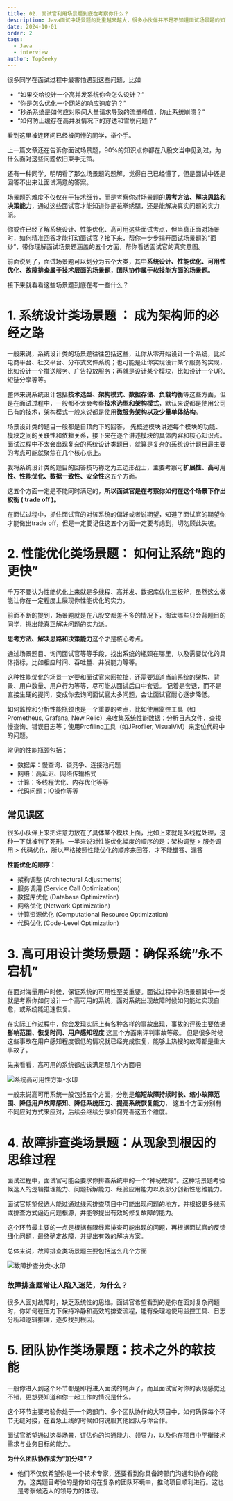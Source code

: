 ```yaml
---
title: 02. 面试官利用场景题到底在考察你什么？
description: Java面试中场景题的比重越来越大，很多小伙伴并不是不知道面试场景题的知识点，是因为不能很好的理解面试官提问的内容从而导致面试失利，所以我创建了面试场景题拆解手册帮助小伙伴们快速抓住面试官核心考点，祝愿每个小伙伴都能面试成功。
date: 2024-10-01
order: 2
tags:
  - Java
  - interview
author: TopGeeky
---
```


很多同学在面试过程中最害怕遇到这些问题，比如

- “如果交给设计一个高并发系统你会怎么设计？”
- “你是怎么优化一个网站的响应速度的？”
- “秒杀系统是如何应对瞬间大量请求导致的流量峰值，防止系统崩溃？”
- “如何防止缓存在高并发情况下的穿透和雪崩问题？”

看到这里被连环问已经被问懵的同学，举个手。

上一篇文章还在告诉你面试场景题，90%的知识点你都在八股文当中见到过，为什么面对这些问题依旧束手无策。

还有一种同学，明明看了那么场景题的题解，觉得自己已经懂了，但是面试中还是回答不出来让面试满意的答案。

场景题的难度不仅仅在于技术细节，而是考察你对场景题的**思考方法、解决思路和决策能力**，通过这些面试官才能知道你是花拳绣腿，还是能解决真实问题的实力派。

你或许已经了解系统设计、性能优化、高可用这些面试考点，但当真正面对场景时，如何精准回答才能打动面试官？接下来，帮你一步步揭开面试场景题的“面纱”，带你理解面试场景题涵盖的五个方面，帮你看透面试官的真实意图。

前面说到了，面试场景题可以划分为五个大类，其中**系统设计、性能优化、可用性优化、故障排查属于技术层面的场景题，团队协作属于软技能方面的场景题。**

接下来就看看这些场景题到底在考一些什么？



# 1. 系统设计类场景题 ： 成为架构师的必经之路

一般来说，系统设计类的场景题往往包括这些，让你从零开始设计一个系统，比如电商平台、社交平台、分布式文件系统；也可能是让你实现设计某个服务的实现，比如设计一个推送服务、广告投放服务；再就是设计某个模块，比如设计一个URL短链分享等等。

整体来说系统设计包括**技术选型、架构模式、数据存储、负载均衡**等这些方面，但是在面试过程中，一般都不太会考察**技术选型和架构模式**，默认来说都是使用公司已有的技术，架构模式一般来说都是使用**微服务架构以及少量单体结构**。

场景设计类的题目一般都是自顶向下的回答， 先概述模块讲述每个模块的功能、模块之间的关联性和依赖关系，接下来在逐个讲述模块的具体内容和核心知识点。面试过程中不太会出现复杂的系统设计类题目，就算是复杂的系统设计题目最主要的考点可能就聚焦在几个核心点上。

我将系统设计类的题目的回答技巧称之为五边形战士，主要考察可**扩展性、高可用性、性能优化、数据一致性、安全性**这五个方面。

这五个方面一定是不能同时满足的，**所以面试官是在考察你如何在这个场景下作出权衡 ( trade off )。**

在面试过程中，抓住面试官的对该系统的偏好或者说期望，知道了面试官的期望你才能做出trade off，但是一定要记住这五个方面一定要考虑到，切勿顾此失彼。

# 2. 性能优化类场景题： 如何让系统“跑的更快”

千万不要认为性能优化上来就是多线程、高并发、数据库优化三板斧，虽然这么做能让你在一定程度上展现你性能优化的实力。

前面不断的提到，场景题就是在八股文都差不多的情况下，淘汰哪些只会背题目的同学，挑出能真正解决问题的实力派。

**思考方法、解决思路和决策能力**这个才是核心考点。

通过场景题目、询问面试官等等手段，找出系统的瓶颈在哪里，以及需要优化的具体指标，比如相应时间、吞吐量、并发能力等等。

这种性能优化的场景一定要和面试官来回拉扯，还需要知道当前系统的架构、背景、用户数量、用户行为等等，尽可能从面试后口中套话。 记着是套话，而不是直接生硬的提问，变成你去询问面试官太多问题，会让面试官耐心逐步降低。

如何监控和分析性能瓶颈也是一个重要的考点，比如使用监控工具（如Prometheus, Grafana, New Relic）来收集系统性能数据；分析日志文件，查找慢查询、错误日志等；使用Profiling工具（如JProfiler, VisualVM）来定位代码中的问题。

常见的性能瓶颈包括：

- 数据库：慢查询、锁竞争、连接池问题
- 网络：高延迟、网络传输格式
- 计算：多线程优化、内存优化等等
- 代码问题：IO操作等等

## 常见误区

很多小伙伴上来把注意力放在了具体某个模块上面，比如上来就是多线程处理，这种一下就被判了死刑。一半来说对性能优化幅度的顺序的是：架构调整 > 服务调用 > 代码优化，所以严格按照性能优化的顺序来回答，才不能错答、漏答

**性能优化的顺序：**

- 架构调整 (Architectural Adjustments)
- 服务调用 (Service Call Optimization)
- 数据库优化 (Database Optimization)
- 网络优化 (Network Optimization)
- 计算资源优化 (Computational Resource Optimization)
- 代码优化 (Code-Level Optimization)

# 3. 高可用设计类场景题：确保系统“永不宕机”

在面对海量用户时候，保证系统的可用性至关重要。面试过程中的场景题其中一类就是考察你如何设计一个高可用的系统，面对系统出现故障时候如何能过实现自愈，或系统能迅速恢复。

在实际工作过程中，你会发现实际上有各种各样的事故出现，事故的评级主要依据 **影响范围、恢复时间、用户感知程度** 这三个方面来评判事故等级。 但是很多时候这些事故在用户感知程度很低的情况就已经完成恢复，能够上热搜的故障都是重大事故了。

先来看看，高可用的系统都应该满足那几个方面吧 

![系统高可用性方案-水印](/Users/keagan/Pictures/系统高可用性方案-水印.png)

一般来说高可用系统一般包括五个方面，分别是**缩短故障持续时长、缩小故障范围、降低用户故障感知、降低系统压力、提高系统恢复能力**， 这五个方面分别有不同应对方式来应对，后续会继续分享如何完善这五个维度。

# 4. 故障排查类场景题：从现象到根因的思维过程

面试过程中，面试官可能会要求你排查系统中的一个“神秘故障”。这种场景题考验候选人的逻辑推理能力、问题拆解能力、经验应用能力以及部分创新性思维能力。

面试官期望候选人能过通过线索排查项目中可能出现问题的地方，并根据更多线索或排查方式逼近问题根源，并能够提出有效的修复故障的能力。

这个环节最主要的一点是根据有限线索排查可能出现的问题，再根据面试官的反馈细化问题，最终确定故障，并提出有效的解决方案。

总体来说，故障排查类场景题主要包括这么几个方面

![故障排查分类-水印](/Users/keagan/Pictures/故障排查分类-水印.png)

### 故障排查题常让人陷入迷茫，为什么？

很多人面对故障时，缺乏系统性的思维。面试官希望看到的是你在面对复杂问题时，你如何在压力下保持冷静和高效的排查流程，能有条理地使用监控工具、日志分析和逻辑推理，逐步找到根因。

# 5. 团队协作类场景题：技术之外的软技能

一般你进入到这个环节都是即将进入面试的尾声了，而且面试官对你的表现感觉还不错，更想要知道和你一起工作的情况是什么。

这个环节主要考验你处于一个跨部门、多个团队协作的大项目中，如何确保每个环节无缝对接，在着急上线的时候如何说服其他团队与你合作。

面试官希望通过这类场景，评估你的沟通能力、领导力，以及你在项目中平衡技术需求与业务目标的能力。

**为什么团队协作成为“加分项”？**

- 他们不仅仅希望你是一个技术专家，还要看到你具备跨部门沟通和协作的能力。这类题目考验的是你如何在复杂的团队环境中，推动项目顺利进行。这也是考察候选人的领导力的体现。
